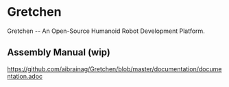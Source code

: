 # Gretchen
Gretchen -- An Open-Source Humanoid Robot Development Platform.

## Assembly Manual (wip)
https://github.com/aibrainag/Gretchen/blob/master/documentation/documentation.adoc


